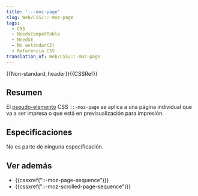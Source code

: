 ```yaml
---
title: '::-moz-page'
slug: Web/CSS/::-moz-page
tags:
  - CSS
  - NeedsCompatTable
  - NeedsE
  - No estándar(2)
  - Referencia CSS
translation_of: Web/CSS/::-moz-page
---
```

{{Non-standard_header}}{{CSSRef}}

## Resumen

El [pseudo-elemento](/es/docs/Web/CSS/Pseudo-elements) CSS `::-moz-page` se aplica a una página individual que va a ser impresa o que está en previsualización para impresión.

## Especificaciones

No es parte de ninguna especificación.

## Ver además

- {{cssxref("::-moz-page-sequence")}}
- {{cssxref("::-moz-scrolled-page-sequence")}}
